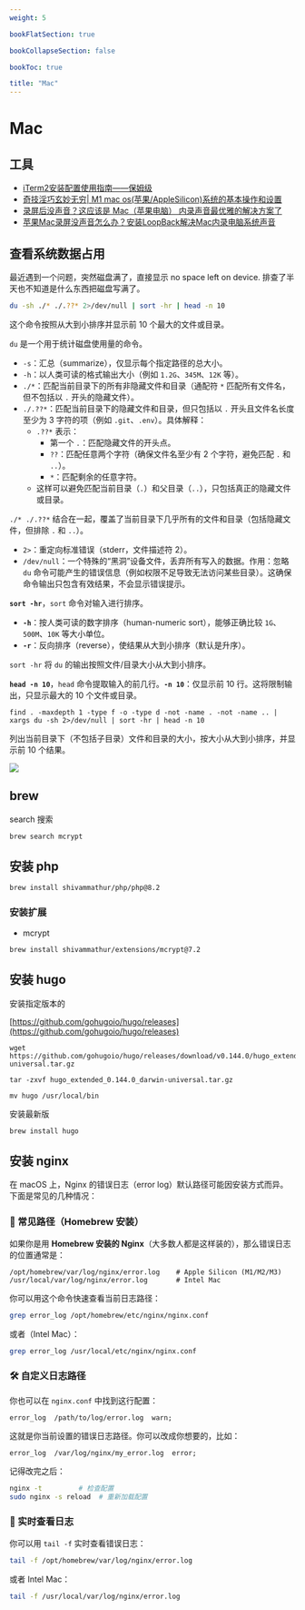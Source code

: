```yaml
---
weight: 5

bookFlatSection: true

bookCollapseSection: false

bookToc: true

title: "Mac"
---
```


# Mac

## 工具

- [iTerm2安装配置使用指南——保姆级](https://zhuanlan.zhihu.com/p/550022490)
- [奇技淫巧玄妙无穷| M1 mac os(苹果/AppleSilicon)系统的基本操作和设置](https://segmentfault.com/a/1190000039782096)
- [录屏后没声音？这应该是 Mac（苹果电脑） 内录声音最优雅的解决方案了](https://www.youtube.com/watch?v=-aTCbnc-0Dk&ab_channel=Mac%E4%BA%91%E8%AF%BE%E5%A0%82)
- [苹果Mac录屏没声音怎么办？安装LoopBack解决Mac内录电脑系统声音](https://zhuanlan.zhihu.com/p/121026374)

## 查看系统数据占用

最近遇到一个问题，突然磁盘满了，直接显示 no space left on device. 排查了半天也不知道是什么东西把磁盘写满了。

```bash
du -sh ./* ./.??* 2>/dev/null | sort -hr | head -n 10
```

这个命令按照从大到小排序并显示前 10 个最大的文件或目录。

`du` 是一个用于统计磁盘使用量的命令。

- `-s`：汇总（summarize），仅显示每个指定路径的总大小。
- `-h`：以人类可读的格式输出大小（例如 `1.2G`、`345M`、`12K` 等）。
- `./*`：匹配当前目录下的所有非隐藏文件和目录（通配符 `*` 匹配所有文件名，但不包括以 `.` 开头的隐藏文件）。
- `./.??*`：匹配当前目录下的隐藏文件和目录，但只包括以 `.` 开头且文件名长度至少为 3 字符的项（例如 `.git`、`.env`）。具体解释：
    - `.??*` 表示：
        - 第一个 `.`：匹配隐藏文件的开头点。
        - `??`：匹配任意两个字符（确保文件名至少有 2 个字符，避免匹配 `.` 和 `..`）。
        - `*`：匹配剩余的任意字符。
    - 这样可以避免匹配当前目录（`.`）和父目录（`..`），只包括真正的隐藏文件或目录。

`./* ./.??*` 结合在一起，覆盖了当前目录下几乎所有的文件和目录（包括隐藏文件，但排除 `.` 和 `..`）。

- `2>`：重定向标准错误（stderr，文件描述符 2）。
- `/dev/null`：一个特殊的“黑洞”设备文件，丢弃所有写入的数据。作用：忽略 `du` 命令可能产生的错误信息（例如权限不足导致无法访问某些目录）。这确保命令输出只包含有效结果，不会显示错误提示。

**`sort -hr`**，`sort` 命令对输入进行排序。

- **`-h`**：按人类可读的数字排序（human-numeric sort），能够正确比较 `1G`、`500M`、`10K` 等大小单位。
- **`-r`**：反向排序（reverse），使结果从大到小排序（默认是升序）。

`sort -hr` 将 `du` 的输出按照文件/目录大小从大到小排序。

**`head -n 10`**，`head` 命令提取输入的前几行。**`-n 10`**：仅显示前 10 行。这将限制输出，只显示最大的 10 个文件或目录。

```
find . -maxdepth 1 -type f -o -type d -not -name . -not -name .. | xargs du -sh 2>/dev/null | sort -hr | head -n 10
```

列出当前目录下（不包括子目录）文件和目录的大小，按大小从大到小排序，并显示前 10 个结果。

![](https://cdn.xiaobinqt.cn//xiaobinqt.io/20250420/a5eafe5bc5af4994a6cba67196d8afae.png?imageView2/0/q/75|watermark/2/text/eGlhb2JpbnF0/font/dmlqYXlh/fontsize/1000/fill/IzVDNUI1Qg==/dissolve/52/gravity/SouthEast/dx/15/dy/15)

## brew

search 搜索

```
brew search mcrypt
```

## 安装 php

```
brew install shivammathur/php/php@8.2

```

### 安装扩展

- mcrypt

```
brew install shivammathur/extensions/mcrypt@7.2
```

## 安装 hugo

安装指定版本的

[https://github.com/gohugoio/hugo/releases](https://github.com/gohugoio/hugo/releases)

```
wget https://github.com/gohugoio/hugo/releases/download/v0.144.0/hugo_extended_0.144.0_darwin-universal.tar.gz

tar -zxvf hugo_extended_0.144.0_darwin-universal.tar.gz

mv hugo /usr/local/bin
```

安装最新版

```
brew install hugo
```

## 安装 nginx

在 macOS 上，Nginx 的错误日志（error log）默认路径可能因安装方式而异。下面是常见的几种情况：


### 🍎 常见路径（Homebrew 安装）

如果你是用 **Homebrew 安装的 Nginx**（大多数人都是这样装的），那么错误日志的位置通常是：

```
/opt/homebrew/var/log/nginx/error.log    # Apple Silicon (M1/M2/M3)
/usr/local/var/log/nginx/error.log       # Intel Mac
```

你可以用这个命令快速查看当前日志路径：

```bash
grep error_log /opt/homebrew/etc/nginx/nginx.conf
```

或者（Intel Mac）：

```bash
grep error_log /usr/local/etc/nginx/nginx.conf
```


### 🛠️ 自定义日志路径

你也可以在 `nginx.conf` 中找到这行配置：

```nginx
error_log  /path/to/log/error.log  warn;
```

这就是你当前设置的错误日志路径。你可以改成你想要的，比如：

```nginx
error_log  /var/log/nginx/my_error.log  error;
```

记得改完之后：

```bash
nginx -t         # 检查配置
sudo nginx -s reload  # 重新加载配置
```


### 📖 实时查看日志

你可以用 `tail -f` 实时查看错误日志：

```bash
tail -f /opt/homebrew/var/log/nginx/error.log
```

或者 Intel Mac：

```bash
tail -f /usr/local/var/log/nginx/error.log
```







